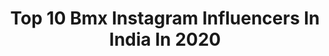 ---
title: Top 10 Bmx Instagram Influencers In India In 2020
description: >-
  Find top bmx Instagram influencers in India in 2020. Most popular hashtags: #bmx #mtb #bikelife #bike.
platform: Instagram
hits: 18
text_top: Analyze the best Instagram accounts on inBeat.
text_bottom: Our database holds 18 Instagram influencers like this in India for you to connect with.
profiles:
  - username: "pravin_habib8e"
    fullname: >-
      Pravin Habib
    bio: >-
      FLATLAND BMX RIDER Represented India 🇮🇳 at CHUNCHEON INTERNATIONAL LEISURE GAMES,South Korea 2016 🥉 at Indian Extreme Nationals Crew-@team8e_official
    location: "India"
    followers: 10883
    engagement: 503
    commentsToLikes: 0.057295
    id: ck9h9zkcqall60j78f39ekg4p
    verified: false
    hashtags: "#fun, #bmx, #bikelife, #peace"
  - username: "karthik_stunts"
    fullname: >-
      𝚅𝙸𝙿𝙴𝚁_𝙵𝚁𝙴𝙴𝚂𝚃𝚈𝙻𝙴𝚁࿐
    bio: >-
      ᴍᴛʙ ꜰʀᴇᴇꜱᴛʏʟᴇ ᴀᴛʜʟᴇᴛᴇ . . . ꧁•𝙺_𝚂࿐ . . . ɪғ sᴛᴜɴᴛʀɪᴅɪɴɢ ɪs ᴄʀɪᴍᴇ ᴛʜᴇɴ ɪ'ᴍ ᴀ ᴄʀɪᴍɪɴᴀʟ😈 . . . . ꜱᴛᴜɴᴛʀɪᴅᴇʀ⚡
    location: "India"
    followers: 3043
    engagement: 4058
    commentsToLikes: 0.109203
    id: ck9wilhj62t4g0j78a1fbtlh0
    verified: false
    hashtags: "#keralaattraction, #instagay, #chennai, #wheelie"
  - username: "_angryza_"
    fullname: >-
      Dragongirl
    bio: >-
      My love for everything is temporary except my love for bike 👿⚡️ DM for shoot and collaboration Bilmola❣️Ntorqgirl🥰 Kuppiest @_craft_lady_1
    location: "India"
    followers: 3127
    engagement: 2580
    commentsToLikes: 0.109652
    id: ck9wgyrpkvjgd0j78uwi5w2to
    verified: false
    hashtags: "#v3, #cars, #keralaattraction, #vscokerala"
  - username: "louis_rogerr"
    fullname: >-
      𝖑𝖔𝖚𝖎𝖘 𝖗𝖔𝖌𝖊𝖗
    bio: >-
      (❁‿❁) @uds_shop_
    location: "India"
    followers: 3195
    engagement: 1720
    commentsToLikes: 0.123055
    id: ckap4mnep7y3s0i788atyqm53
    verified: false
    hashtags: "#scootering, #lifestyle, #freestylescooter, #booter"
  - username: "jaspalbmx_8e"
    fullname: >-
      JASPAL BMX 🚲
    bio: >-
      {Indian national 🇮🇳2018 gold🥇 medalist 🥇gold medalist in Mumbai 1st dirt pump🚲 track 2019 Family of 4.0million on TIK TOK @team8e_official YouTube❤️ 👇
    location: "India"
    followers: 8088
    engagement: 545
    commentsToLikes: 0.010265
    id: ck8wcxownd50d0j78c4eyyjqn
    verified: false
    hashtags: "#bmxlove, #mxtakatakcreator, #cycling, #bhfyp"
  - username: "the_tallcapo"
    fullname: >-
      akshay_sachu
    bio: >-
      Judge less & love more... #biker _2 wheels😘😘😘 _4 wheels😍 #family #frnds #food #pets #modeling #kindness #unconditional_luv ❤️ @the_tallcapo
    location: "India"
    followers: 7327
    engagement: 1583
    commentsToLikes: 0.075257
    id: ck9wimg7i2xwr0j78cja2uard
    verified: false
    hashtags: "#keraladiaries, #racebilke, #ride, #art"
  - username: "the__clutchbreaker"
    fullname: >-
      NS BIKER || PULSARIAN
    bio: >-
      "ओम नमः शिवाय" Travel holic 🌎 BELLA | NS200 💙 KL 05 AUG 20 🎉 PSYCHêDELIC 👽 LIFE ON TWO WHEELS #WAKE__UP #GEAR__UP #PACK__UP #THEN_ITS_1_DOWN_5_UP
    location: "India"
    followers: 4462
    engagement: 1830
    commentsToLikes: 0.105956
    id: ckaotankrv2cr0i78mxsmy6h8
    verified: false
    hashtags: "#instacar, #motorbike, #mtblife, #biker"
  - username: "abhishekstunts"
    fullname: >-
      Abhishek singh️️️🇮🇳
    bio: >-
      Winner of mtbstunt world championships since 2017 🌍 Dm for paid collaboration Email=abhishekbhilai9@gmail.com📩 Youtube👇🏻
    location: "India"
    followers: 8605
    engagement: 1863
    commentsToLikes: 0.013156
    id: ck9wilvp92v590j78hvttxs6v
    verified: false
    hashtags: "#maguraofficial, #bmx, #abhishekstunts, #bikes"
  - username: "wazid_stuntogenius"
    fullname: >-
      Sheikh Wazid Ali
    bio: >-
      Professional MTB freestyle athlete🚴‍♂️ You must know I am the best🔝 DM for paid collaborations📩 Team @infinityriderzzkolkata YouTuber 🇮🇳 33k Latest👇🏻
    location: "India"
    followers: 16619
    engagement: 794
    commentsToLikes: 0.032950
    id: ck5zm5wjslykp0i14893sgkii
    verified: false
    hashtags: "#mtblife, #wealth, #dirtjump, #flamingo"
  - username: "squadrann"
    fullname: >-
      SquadRann
    bio: >-
      A group of highly skilled young athletes/social media influencers pushing the barriers of what's possible. Email, DM or Call for events/collaborations
    location: "India"
    followers: 88881
    engagement: 199
    commentsToLikes: 0.004097
    id: ck6tkc21y4eoz0j71d7t72cua
    verified: false
    hashtags: "#don, #lockdown, #squadrann, #squadrannkillinit"
---